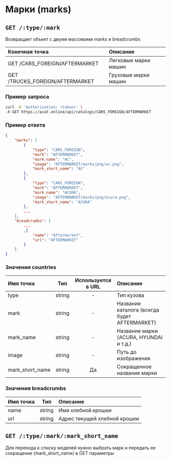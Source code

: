 # Марки (marks)

## `GET /:type/:mark`

Возвращает объект с двумя массивами marks и breadcrumbs

| Конечная точка | Описание |
| :---- | :--------------- |
| GET /CARS_FOREIGN/AFTERMARKET | Легковые марки машин |
| GET /TRUCKS_FOREIGN/AFTERMARKET | Грузовые марки машин |

### Пример запроса

```bash
curl -H 'Authorization: <token>' \
-X GET https://acat.online/api/catalogs/CARS_FOREIGN/AFTERMARKET
```

### Пример ответа

```json
{
    "marks": [
        {
            "type": "CARS_FOREIGN",
            "mark": "AFTERMARKET",
            "mark_name": "AC",
            "image": "AFTERMARKET/marks/png/ac.png",
            "mark_short_name": "AC"
        },
        {
            "type": "CARS_FOREIGN",
            "mark": "AFTERMARKET",
            "mark_name": "ACURA",
            "image": "AFTERMARKET/marks/png/acura.png",
            "mark_short_name": "ACURA"
        },
        ...
    ],
    "breadcrumbs": [
        ...
        ,{
            "name": "Aftermarket",
            "url": "AFTERMARKET"
        }
    ]
}
```

### Значения countries

| Имя точка | Тип | Используется в URL | Описание |
| :---- | :------: | :------: | :--------------- |
| type | string | - | Тип кузова |
| mark | string | - | Название каталога (всегда будет AFTERMARKET) |
| mark_name | string | - | Название марки (ACURA, HYUNDAI и т.д.) |
| image | string | - | Путь до изображения |
| mark_short_name | string | Да | Сокращенное название марки |

### Значения breadcrumbs

| Имя точка | Тип | Описание |
| :---- | :------: | :--------------- |
| name | string | Имя хлебной крошки |
| url | string | Адрес текущей хлебной крошки |


## `GET /:type/:mark/:mark_short_name`

Для перехода к списку моделей нужно выбрать марк и передать ее сокращение (mark_short_name) в GET параметры